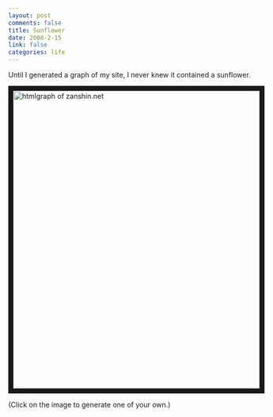 ```yaml
--- 
layout: post
comments: false
title: Sunflower
date: 2008-2-15
link: false
categories: life
---
```

Until I generated a graph of my site, I never knew it contained a sunflower.

<a href="http://www.aharef.info/static/htmlgraph/" title="htmlgraph"><img src="http://zanshin.net/images/sitegraph.jpg" alt="htmlgraph of zanshin.net" align="middle" border="10" height="602" width="498" /></a>

(Click on the image to generate one of your own.)

